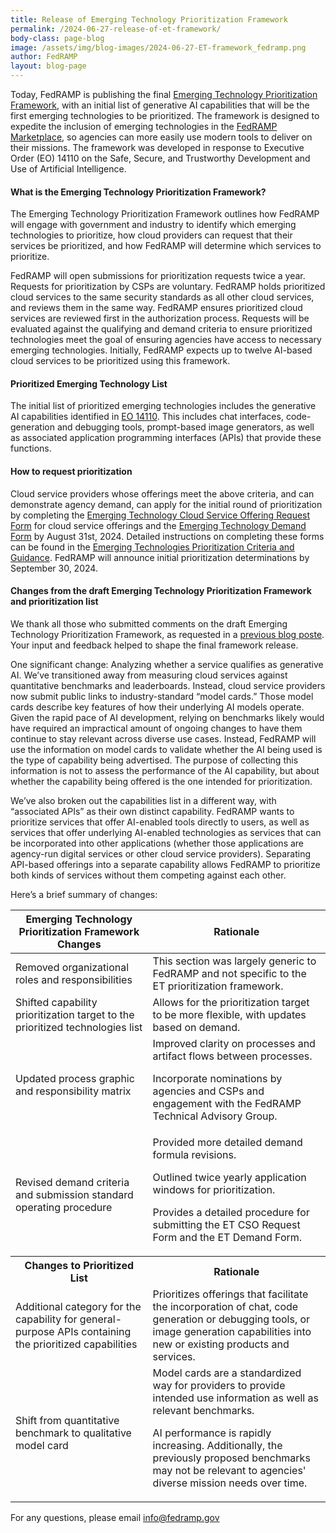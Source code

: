 ```yaml
---
title: Release of Emerging Technology Prioritization Framework
permalink: /2024-06-27-release-of-et-framework/
body-class: page-blog
image: /assets/img/blog-images/2024-06-27-ET-framework_fedramp.png
author: FedRAMP
layout: blog-page
---
```

Today, FedRAMP is publishing the final <a href="{{site.baseurl}}/et-framework/" target="_blank" rel="noopener noreferrer">Emerging Technology Prioritization Framework</a>, with an initial list of generative AI capabilities that will be the first emerging technologies to be prioritized. The framework is designed to expedite the inclusion of emerging technologies in the <a href="https://marketplace.fedramp.gov/products" target="_blank" rel="noopener noreferrer">FedRAMP Marketplace</a>, so agencies can more easily use modern tools to deliver on their missions. The framework was developed in response to Executive Order (EO) 14110 on the Safe, Secure, and Trustworthy Development and Use of Artificial Intelligence. 

<h4>What is the Emerging Technology Prioritization Framework?</h4>
The Emerging Technology Prioritization Framework outlines how FedRAMP will engage with government and industry to identify which emerging technologies to prioritize, how cloud providers can request that their services be prioritized, and how FedRAMP will determine which services to prioritize.

FedRAMP will open submissions for prioritization requests twice a year. Requests for prioritization by CSPs are voluntary. FedRAMP holds prioritized cloud services to the same security standards as all other cloud services, and reviews them in the same way. FedRAMP ensures prioritized cloud services are reviewed first in the authorization process.  Requests will be evaluated against the qualifying and demand criteria to ensure prioritized technologies meet the goal of ensuring agencies have access to necessary emerging technologies. Initially, FedRAMP expects up to twelve AI-based cloud services to be prioritized using this framework.

<h4>Prioritized Emerging Technology List</h4>
The initial list of prioritized emerging technologies includes the generative AI capabilities identified in <a href="https://www.whitehouse.gov/briefing-room/presidential-actions/2023/10/30/executive-order-on-the-safe-secure-and-trustworthy-development-and-use-of-artificial-intelligence/" target="_blank" rel="noopener noreferrer">EO 14110</a>. This includes chat interfaces, code-generation and debugging tools, prompt-based image generators, as well as associated application programming interfaces (APIs) that provide these functions. 

<h4>How to request prioritization</h4>
Cloud service providers whose offerings meet the above criteria, and can demonstrate agency demand, can apply for the initial round of prioritization by completing the <a href="https://app.smartsheetgov.com/b/form/4a8391a923da4c4bb95fbbc2d1d54c03" target="_blank" rel="noopener noreferrer">Emerging Technology Cloud Service Offering Request Form</a> for cloud service offerings and the <a href="https://app.smartsheetgov.com/b/form/d08f3afe5e8142f9b76f595ef42e9580" target="_blank" rel="noopener noreferrer">Emerging Technology Demand Form</a> by August 31st, 2024. Detailed instructions on completing these forms can be found in the <a href="{{site.baseurl}}/assets/resources/documents/Emerging-Technologies-Prioritization-Criteria-and-Guidance-V3.pdf" target="_blank" rel="noopener noreferrer">Emerging Technologies Prioritization Criteria and Guidance</a>. FedRAMP will announce initial prioritization determinations by September 30, 2024. 

<h4>Changes from the draft Emerging Technology Prioritization Framework and prioritization list</h4>
We thank all those who submitted comments on the draft Emerging Technology Prioritization Framework, as requested in a <a href="https://www.fedramp.gov/2024-01-26-fedramps-emerging-technology-prioritization-framework-overview-and-request-for-comment/" target="_blank" rel="noopener noreferrer">previous blog poste</a>. Your input and feedback helped to shape the final framework release. 

One significant change:  Analyzing whether a service qualifies as generative AI. We’ve transitioned away from measuring cloud services against quantitative benchmarks and leaderboards. Instead, cloud service providers now submit public links to industry-standard “model cards.” Those model cards describe key features of how their underlying AI models operate. Given the rapid pace of AI development, relying on benchmarks likely would have required an impractical amount of ongoing changes to have them continue to stay relevant across diverse use cases. Instead, FedRAMP will use the information on model cards to validate whether the AI being used is the type of capability being advertised. The purpose of collecting this information is not to assess the performance of the AI capability, but about whether the capability being offered is the one intended for prioritization.

We’ve also broken out the capabilities list in a different way, with “associated APIs” as their own distinct capability. FedRAMP wants to prioritize services that offer AI-enabled tools directly to users, as well as services that offer underlying AI-enabled technologies as services that can be incorporated into other applications (whether those applications are agency-run digital services or other cloud service providers). Separating API-based offerings into a separate capability allows FedRAMP to prioritize both kinds of services without them competing against each other.

Here’s a brief summary of changes:
<table class="usa-table usa-table--borderless fedramp-rev-table">
    <th><b>Emerging Technology Prioritization Framework Changes</b></th>
    <th><b>Rationale</b></th>
  <tbody>
  <tr>
    <td>Removed organizational roles and responsibilities</td>
    <td>This section was largely generic to FedRAMP and not specific to the ET prioritization framework.</td>
  </tr>
  <tr>
    <td>Shifted capability prioritization target to the prioritized technologies list</td>
    <td>Allows for the prioritization target to be more flexible, with updates based on demand.</td>
  </tr>
  <tr>
    <td>Updated process graphic and responsibility matrix</td>
    <td>Improved clarity on processes and artifact flows between processes. 
<p>Incorporate nominations by agencies and CSPs and engagement with the FedRAMP Technical Advisory Group.</p></td>
  </tr>
  <tr>
    <td>Revised demand criteria and submission standard operating procedure</td>
    <td>Provided more detailed demand formula revisions.
<p>Outlined twice yearly application windows for prioritization.</p> 
<p>Provides a detailed procedure for submitting the ET CSO Request Form and the ET Demand Form.</p></td>
  </tr>
    <th><b>Changes to Prioritized List</b></th>
    <th><b>Rationale</b></th>
  <tr>
    <td>Additional category for the capability for general-purpose APIs containing the prioritized capabilities</td>
    <td>Prioritizes offerings that facilitate the incorporation of chat, code generation or debugging tools, or image generation capabilities into new or existing products and services.</td>
  </tr>
  <tr>
    <td>Shift from quantitative benchmark to qualitative model card</td>
    <td>Model cards are a standardized way for providers to provide intended use information as well as relevant benchmarks. 
 <p>AI performance is rapidly increasing. Additionally, the previously proposed benchmarks may not be relevant to agencies' diverse mission needs over time.</p></td>
  </tr> 
  </tbody>
</table>

For any questions, please email <a href="mailto:info@fedramp.gov" target="_blank" rel="noopener noreferrer">info@fedramp.gov</a>
